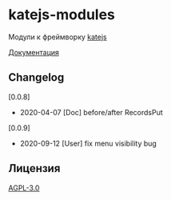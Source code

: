 # katejs-modules
Модули к фреймворку [katejs](https://github.com/romannep/katejs)

[Документация](https://docs.katejs.ru/modules/index.html)

## Changelog
[0.0.8]
- 2020-04-07 [Doc] before/after RecordsPut

[0.0.9]
- 2020-09-12 [User] fix menu visibility bug

## Лицензия
[AGPL-3.0](https://github.com/romannep/katejs-modules/blob/master/LICENSE)

